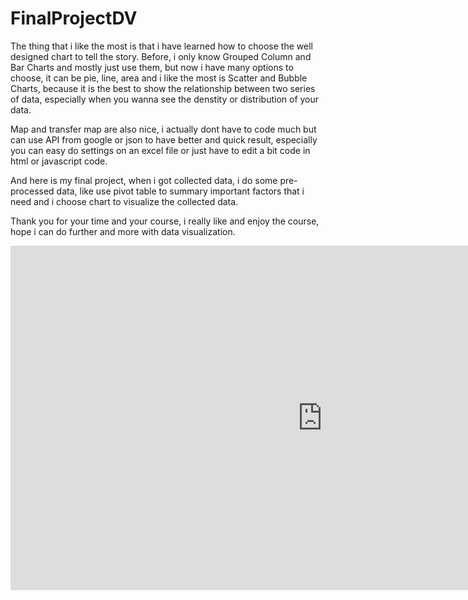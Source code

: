# FinalProjectDV

The thing that i like the most is that i have learned how to choose the well designed chart to tell the story. Before, i only know Grouped Column and Bar Charts and mostly just use them, but now i have many options to choose, it can be pie, line, area and i like the most is Scatter and Bubble Charts, because it is the best to show the relationship between two series of data, especially when you wanna see the denstity or distribution of your data.

Map and transfer map are also nice, i actually dont have to code much but can use API from google or json to have better and quick result, especially you can easy do settings on an excel file or just have to edit a bit code in html or javascript code.

And here is my final project, when i got collected data, i do some pre-processed data, like use pivot table to summary important factors that i need and i choose chart to visualize the collected data.

Thank you for your time and your course, i really like and enjoy the course, hope i can do further and more with data visualization.



<iframe width="997" height="551" seamless frameborder="0" scrolling="no" src=https://docs.google.com/spreadsheets/d/1knJ6dyOuf5aDLc0MB4Ezs7OAPP-KYDuWkB6Su0Ywz0U/pubchart?oid=472609417&amp;format=interactive>


</iframe>
